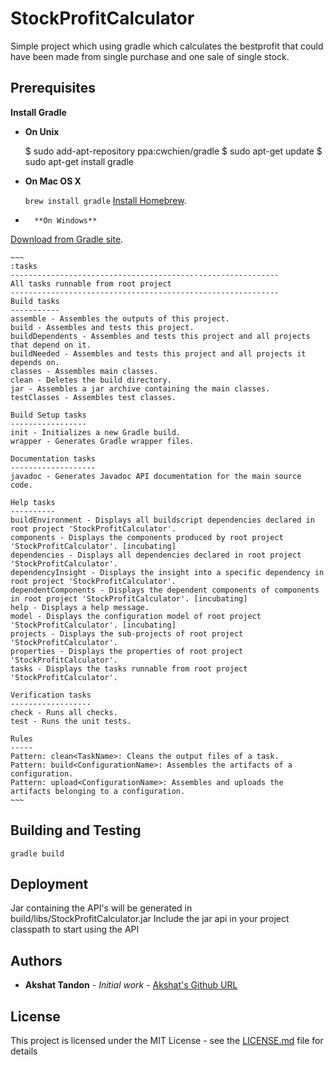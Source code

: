 # StockProfitCalculator

Simple project which using gradle which calculates the bestprofit that could have been made from single purchase and one sale of single stock.


## Prerequisites

**Install Gradle**
 *  **On Unix**

	$ sudo add-apt-repository ppa:cwchien/gradle
	$ sudo apt-get update
	$ sudo apt-get install gradle
	

*  	**On Mac OS X**
 
	 `brew install gradle`
[Install Homebrew](http://brew.sh/).
	

*   	**On Windows**
   
[Download from Gradle site](https://docs.gradle.org/current/userguide/installation.html).
	
	~~~
	:tasks
	------------------------------------------------------------
	All tasks runnable from root project
	------------------------------------------------------------
	Build tasks
	-----------
	assemble - Assembles the outputs of this project.
	build - Assembles and tests this project.
	buildDependents - Assembles and tests this project and all projects that depend on it.
	buildNeeded - Assembles and tests this project and all projects it depends on.
	classes - Assembles main classes.
	clean - Deletes the build directory.
	jar - Assembles a jar archive containing the main classes.
	testClasses - Assembles test classes.
	
	Build Setup tasks
	-----------------
	init - Initializes a new Gradle build.
	wrapper - Generates Gradle wrapper files.
	
	Documentation tasks
	-------------------
	javadoc - Generates Javadoc API documentation for the main source code.
	
	Help tasks
	----------
	buildEnvironment - Displays all buildscript dependencies declared in root project 'StockProfitCalculator'.
	components - Displays the components produced by root project 'StockProfitCalculator'. [incubating]
	dependencies - Displays all dependencies declared in root project 'StockProfitCalculator'.
	dependencyInsight - Displays the insight into a specific dependency in root project 'StockProfitCalculator'.
	dependentComponents - Displays the dependent components of components in root project 'StockProfitCalculator'. [incubating]
	help - Displays a help message.
	model - Displays the configuration model of root project 'StockProfitCalculator'. [incubating]
	projects - Displays the sub-projects of root project 'StockProfitCalculator'.
	properties - Displays the properties of root project 'StockProfitCalculator'.
	tasks - Displays the tasks runnable from root project 'StockProfitCalculator'.
	
	Verification tasks
	------------------
	check - Runs all checks.
	test - Runs the unit tests.
	
	Rules
	-----
	Pattern: clean<TaskName>: Cleans the output files of a task.
	Pattern: build<ConfigurationName>: Assembles the artifacts of a configuration.
	Pattern: upload<ConfigurationName>: Assembles and uploads the artifacts belonging to a configuration.
	~~~

## Building and Testing
	
	gradle build
	

## Deployment

Jar containing the API's will be generated in build/libs/StockProfitCalculator.jar 
Include the jar api in your project classpath to start using the API


## Authors

* **Akshat Tandon** - *Initial work* - [Akshat's Github URL](https://github.com/akshattandon)

## License

This project is licensed under the MIT License - see the [LICENSE.md](LICENSE.md) file for details


